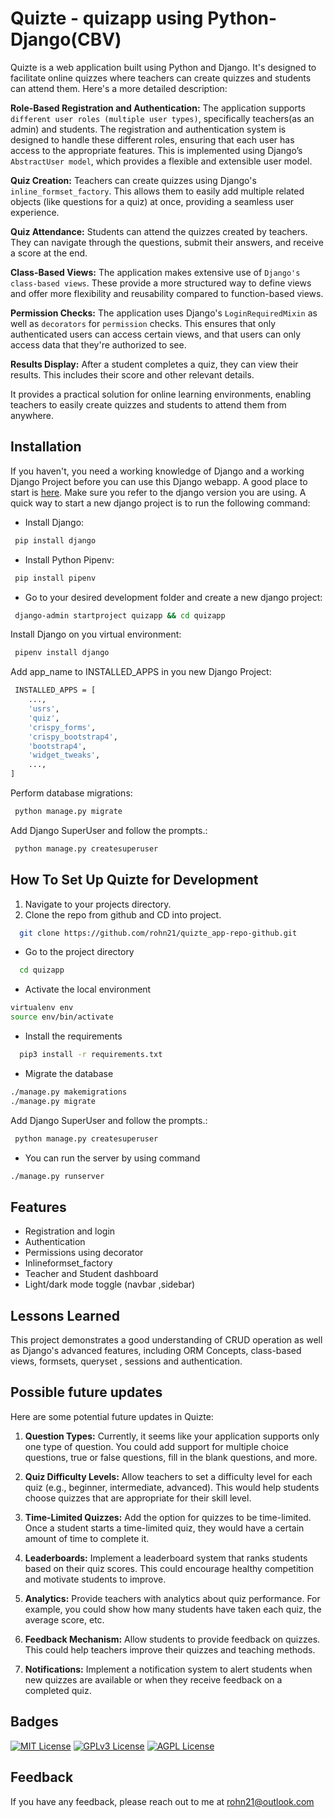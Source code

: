 
# Quizte - quizapp using Python-Django(CBV)

Quizte is a web application built using Python and Django. It's designed to facilitate online quizzes where teachers can create quizzes and students can attend them. Here's a more detailed description:

**Role-Based Registration and Authentication:** The application supports `different user roles (multiple user types)`, specifically teachers(as an admin) and students. The registration and authentication system is designed to handle these different roles, ensuring that each user has access to the appropriate features.  This is implemented using Django’s `AbstractUser model`, which provides a flexible and extensible user model.

**Quiz Creation:** Teachers can create quizzes using Django's `inline_formset_factory`. This allows them to easily add multiple related objects (like questions for a quiz) at once, providing a seamless user experience.

**Quiz Attendance:** Students can attend the quizzes created by teachers. They can navigate through the questions, submit their answers, and receive a score at the end.

**Class-Based Views:** The application makes extensive use of `Django's class-based views`. These provide a more structured way to define views and offer more flexibility and reusability compared to function-based views.

**Permission Checks:** The application uses Django's `LoginRequiredMixin` as well as `decorators` for `permission` checks. This ensures that only authenticated users can access certain views, and that users can only access data that they're authorized to see.

**Results Display:** After a student completes a quiz, they can view their results. This includes their score and other relevant details.

It provides a practical solution for online learning environments, enabling teachers to easily create quizzes and students to attend them from anywhere.

## Installation
If you haven't, you need a working knowledge of Django and a working Django Project before you can use this Django webapp. A good place to start is [here](https://docs.djangoproject.com/en/4.2/intro/tutorial01/#creating-a-project). Make sure you refer to the django version you are using. A quick way to start a new django project is to run the following command:

- Install Django:
```bash
 pip install django
```
- Install Python Pipenv:
```bash
 pip install pipenv
```

- Go to your desired development folder and create a new django project:
```bash
 django-admin startproject quizapp && cd quizapp
```
Install Django on you virtual environment:
```bash
 pipenv install django
```
Add app_name to INSTALLED_APPS in you new Django Project:
```bash
 INSTALLED_APPS = [
    ...,
    'usrs',
    'quiz',
    'crispy_forms',
    'crispy_bootstrap4',
    'bootstrap4',
    'widget_tweaks',
    ...,
]
```
Perform database migrations:
```bash
 python manage.py migrate
```
Add Django SuperUser and follow the prompts.:
```bash
 python manage.py createsuperuser
```
## How To Set Up Quizte for Development

1. Navigate to your projects directory.
2. Clone the repo from github and CD into project.


```bash
  git clone https://github.com/rohn21/quizte_app-repo-github.git
```

- Go to the project directory

```bash
  cd quizapp
```

- Activate the local environment

```bash
virtualenv env
source env/bin/activate
```

- Install the requirements

```bash
  pip3 install -r requirements.txt
```

- Migrate the database

```bash
./manage.py makemigrations
./manage.py migrate
```
Add Django SuperUser and follow the prompts.:
```bash
 python manage.py createsuperuser
```

- You can run the server by using command

```bash
./manage.py runserver
```


## Features

- Registration and login
- Authentication
- Permissions using decorator
- Inlineformset_factory
- Teacher and Student dashboard 
- Light/dark mode toggle (navbar ,sidebar)



## Lessons Learned

This project demonstrates a good understanding of CRUD operation as well as Django's advanced features, including ORM Concepts, class-based views, formsets, queryset , sessions and authentication.


## Possible future updates

Here are some potential future updates in Quizte:

1. **Question Types:** Currently, it seems like your application supports only one type of question. You could add support for multiple choice questions, true or false questions, fill in the blank questions, and more.

2. **Quiz Difficulty Levels:** Allow teachers to set a difficulty level for each quiz (e.g., beginner, intermediate, advanced). This would help students choose quizzes that are appropriate for their skill level.

3. **Time-Limited Quizzes:** Add the option for quizzes to be time-limited. Once a student starts a time-limited quiz, they would have a certain amount of time to complete it.

4. **Leaderboards:** Implement a leaderboard system that ranks students based on their quiz scores. This could encourage healthy competition and motivate students to improve.

5. **Analytics:** Provide teachers with analytics about quiz performance. For example, you could show how many students have taken each quiz, the average score, etc.

6. **Feedback Mechanism:** Allow students to provide feedback on quizzes. This could help teachers improve their quizzes and teaching methods.

7. **Notifications:** Implement a notification system to alert students when new quizzes are available or when they receive feedback on a completed quiz.

## Badges


[![MIT License](https://img.shields.io/badge/License-MIT-green.svg)](https://choosealicense.com/licenses/mit/)
[![GPLv3 License](https://img.shields.io/badge/License-GPL%20v3-yellow.svg)](https://opensource.org/licenses/)
[![AGPL License](https://img.shields.io/badge/license-AGPL-blue.svg)](http://www.gnu.org/licenses/agpl-3.0)


## Feedback

If you have any feedback, please reach out to me at rohn21@outlook.com

